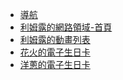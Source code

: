 <body>
    <nav>
        <ul>
            <li>
                <a href="https://rimurusama.us.kg/nav">
                    導航
                </a>
            </li>
            <li>
                <a href="/web/利姆露的網路領域-首頁.html">
                    利姆露的網路領域-首頁
                </a>
            </li>
            <li>
                <a href="/web/利姆露的動畫列表.html">
                    利姆露的動畫列表
                </a>
            </li>
            <li>
                <a href="/web/花火的電子生日卡.html">
                    花火的電子生日卡
                </a>
            </li>
            <li>
                <a href="/web/洋蔥的電子生日卡.html">
                    洋蔥的電子生日卡
                </a>
            </li>
        </ul>
    </nav>
</body>
